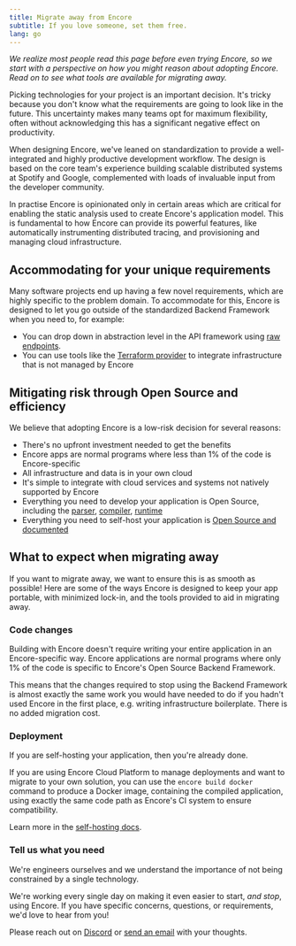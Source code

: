 ```yaml
---
title: Migrate away from Encore
subtitle: If you love someone, set them free.
lang: go
---
```


_We realize most people read this page before even trying Encore, so we start with a perspective on how you might reason about adopting Encore. Read on to see what tools are available for migrating away._

Picking technologies for your project is an important decision. It's tricky because you don't know what the requirements are going to look like in the future. This uncertainty makes many teams opt for maximum flexibility, often without acknowledging this has a significant negative effect on productivity.

When designing Encore, we've leaned on standardization to provide a well-integrated and highly productive development workflow. The design is based on the core team's experience building scalable distributed systems at Spotify and Google, complemented with loads of invaluable input from the developer community. 

In practise Encore is opinionated only in certain areas which are critical for enabling the static analysis used to create Encore's application model. This is fundamental to how Encore can provide its powerful features, like automatically instrumenting distributed tracing, and provisioning and managing cloud infrastructure.

## Accommodating for your unique requirements

Many software projects end up having a few novel requirements, which are highly specific to the problem domain. To accommodate for this, Encore is designed to let you go outside of the standardized Backend Framework when you need to, for example:
- You can drop down in abstraction level in the API framework using [raw endpoints](/docs/go/primitives/raw-endpoints).
- You can use tools like the [Terraform provider](/docs/platform/integrations/terraform) to integrate infrastructure that is not managed by Encore

## Mitigating risk through Open Source and efficiency

We believe that adopting Encore is a low-risk decision for several reasons:

- There's no upfront investment needed to get the benefits
- Encore apps are normal programs where less than 1% of the code is Encore-specific
- All infrastructure and data is in your own cloud
- It's simple to integrate with cloud services and systems not natively supported by Encore
- Everything you need to develop your application is Open Source, including the [parser](https://github.com/encoredev/encore/tree/main/v2/parser), [compiler](https://github.com/encoredev/encore/tree/main/v2/compiler), [runtime](https://github.com/encoredev/encore/tree/main/runtimes)
- Everything you need to self-host your application is [Open Source and documented](/docs/go/self-host/docker-build)

## What to expect when migrating away

If you want to migrate away, we want to ensure this is as smooth as possible! Here are some of the ways Encore is designed to keep your app portable, with minimized lock-in, and the tools provided to aid in migrating away.

### Code changes

Building with Encore doesn't require writing your entire application in an Encore-specific way. Encore applications are normal programs where only 1% of the code is specific to Encore's Open Source Backend Framework.

This means that the changes required to stop using the Backend Framework is almost exactly the same work you would have needed to do if you hadn't used Encore in the first place, e.g. writing infrastructure boilerplate. There is no added migration cost.

### Deployment

If you are self-hosting your application, then you're already done.

If you are using Encore Cloud Platform to manage deployments and want to migrate to your own solution, you can use the `encore build docker` command to produce a Docker image, containing the compiled application, using exactly the same code path as Encore's CI system to ensure compatibility.

Learn more in the [self-hosting docs](/docs/go/self-host/docker-build).

### Tell us what you need

We're engineers ourselves and we understand the importance of not being constrained by a single technology.

We're working every single day on making it even easier to start, <i>and stop</i>, using Encore.
If you have specific concerns, questions, or requirements, we'd love to hear from you!

Please reach out on [Discord](https://encore.dev/discord) or [send an email](mailto:hello@encore.dev) with your thoughts.

